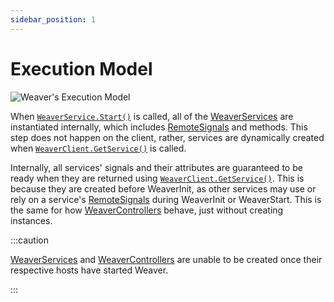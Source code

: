 ```yaml
---
sidebar_position: 1
---
```


# Execution Model

![Weaver's Execution Model](/extras-execution-model.png)

When [`WeaverService.Start()`](/api/WeaverService#Start) is called, all of the [WeaverServices](/api/WeaverServer#WeaverService) are instantiated internally, which includes [RemoteSignals](/api/RemoteSignal) and methods. This step does not happen on the client, rather, services are dynamically created when [`WeaverClient.GetService()`](/api/WeaverClient#GetService) is called.

Internally, all services' signals and their attributes are guaranteed to be ready when they are returned using [`WeaverClient.GetService()`](/api/WeaverClient#GetService). This is because they are created before WeaverInit, as other services may use or rely on a service's [RemoteSignals](/api/RemoteSignal) during WeaverInit or WeaverStart. This is the same for how [WeaverControllers](/api/WeaverClient#WeaverController) behave, just without creating instances.

:::caution

[WeaverServices](/api/WeaverServer#WeaverService) and [WeaverControllers](/api/WeaverClient#WeaverController) are unable to be created once their respective hosts have started Weaver.

:::
